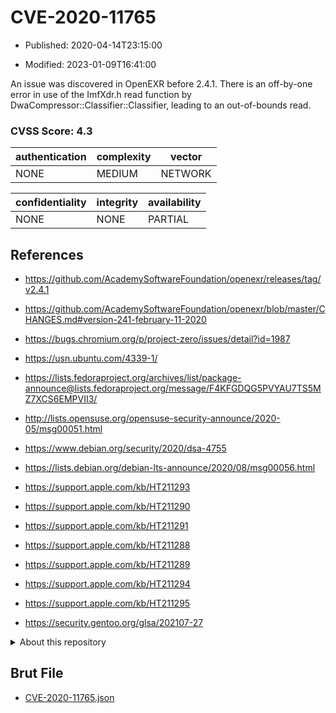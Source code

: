 # CVE-2020-11765

- Published: 2020-04-14T23:15:00

- Modified: 2023-01-09T16:41:00

An issue was discovered in OpenEXR before 2.4.1. There is an off-by-one error in use of the ImfXdr.h read function by DwaCompressor::Classifier::Classifier, leading to an out-of-bounds read.

### CVSS Score: **4.3**

| authentication | complexity | vector |
| --- | --- | --- |
| NONE | MEDIUM | NETWORK |

| confidentiality | integrity | availability |
| --- | --- | --- |
| NONE | NONE | PARTIAL |

## References

* https://github.com/AcademySoftwareFoundation/openexr/releases/tag/v2.4.1

* https://github.com/AcademySoftwareFoundation/openexr/blob/master/CHANGES.md#version-241-february-11-2020

* https://bugs.chromium.org/p/project-zero/issues/detail?id=1987

* https://usn.ubuntu.com/4339-1/

* https://lists.fedoraproject.org/archives/list/package-announce@lists.fedoraproject.org/message/F4KFGDQG5PVYAU7TS5MZ7XCS6EMPVII3/

* http://lists.opensuse.org/opensuse-security-announce/2020-05/msg00051.html

* https://www.debian.org/security/2020/dsa-4755

* https://lists.debian.org/debian-lts-announce/2020/08/msg00056.html

* https://support.apple.com/kb/HT211293

* https://support.apple.com/kb/HT211290

* https://support.apple.com/kb/HT211291

* https://support.apple.com/kb/HT211288

* https://support.apple.com/kb/HT211289

* https://support.apple.com/kb/HT211294

* https://support.apple.com/kb/HT211295

* https://security.gentoo.org/glsa/202107-27

<details>
<summary>About this repository</summary> 

  This repository is part of the project [Live Hack CVE](https://github.com/Live-Hack-CVE). Main website can be found [www.live-hack.org](https://www.live-hack.org) 
  
  Made by [Sn0wAlice](https://github.com/Sn0wAlice) for the people that care about security and need to have a feed of the latest CVEs. Hope you enjoy it, don't forget to star the repo and follow me on [Twitter](https://twitter.com/Sn0wAlice) and [Github](https://github.com/Sn0wAlice). And that is my [personnal website](https://www.alice-snow.me/)

  - [Home Page](https://github.com/Live-Hack-CVE)
  - [Framework](https://github.com/Live-Hack-CVE/cve-framework)
  - [CVE database](https://github.com/Live-Hack-CVE/full_database)
  - [Changelog](https://github.com/Live-Hack-CVE/Changelog)
</details>

## Brut File

* [CVE-2020-11765.json](https://raw.githubusercontent.com/Live-Hack-CVE/full_database/main/cves/2020/CVE-2020-11765.json)

